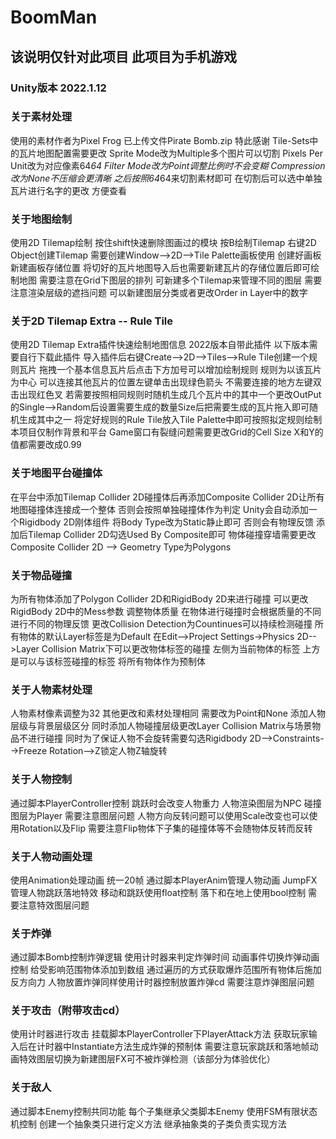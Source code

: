 # BoomMan
## 该说明仅针对此项目 此项目为手机游戏
### Unity版本 2022.1.12  

### 关于素材处理  
使用的素材作者为Pixel Frog 已上传文件Pirate Bomb.zip 特此感谢
Tile-Sets中的瓦片地图配置需要更改 Sprite Mode改为Multiple多个图片可以切割 Pixels Per Unit改为对应像素64*64 Filter Mode改为Point调整比例时不会变糊 Compression改为None不压缩会更清晰 之后按照64*64来切割素材即可 在切割后可以选中单独瓦片进行名字的更改 方便查看

### 关于地图绘制
使用2D Tilemap绘制 按住shift快速删除图画过的模块 按B绘制Tilemap 右键2D Object创建Tilemap 需要创建Window-->2D-->Tile Palette画板使用 创建好画板新建画板存储位置 将切好的瓦片地图导入后也需要新建瓦片的存储位置后即可绘制地图 需要注意在Grid下图层的排列 可新建多个Tilemap来管理不同的图层 需要注意渲染层级的遮挡问题 可以新建图层分类或者更改Order in Layer中的数字

### 关于2D Tilemap Extra -- Rule Tile
使用2D Tilemap Extra插件快速绘制地图信息 2022版本自带此插件 以下版本需要自行下载此插件 导入插件后右键Create-->2D-->Tiles-->Rule Tile创建一个规则瓦片 拖拽一个基本信息瓦片后点击下方加号可以增加绘制规则 规则为以该瓦片为中心 可以连接其他瓦片的位置左键单击出现绿色箭头 不需要连接的地方左键双击出现红色叉 若需要按照相同规则时随机生成几个瓦片中的其中一个更改OutPut的Single-->Random后设置需要生成的数量Size后把需要生成的瓦片拖入即可随机生成其中之一 将定好规则的Rule Tile放入Tile Palette中即可按照拟定规则绘制 本项目仅制作背景和平台 Game窗口有裂缝问题需要更改Grid的Cell Size X和Y的值都需要改成0.99 

### 关于地图平台碰撞体
在平台中添加Tilemap Collider 2D碰撞体后再添加Composite Collider 2D让所有地图碰撞体连接成一个整体 否则会按照单独碰撞体作为判定 Unity会自动添加一个Rigidbody 2D刚体组件 将Body Type改为Static静止即可 否则会有物理反馈 添加后Tilemap Collider 2D勾选Used By Composite即可 物体碰撞穿墙需要更改Composite Collider 2D --> Geometry Type为Polygons

### 关于物品碰撞
为所有物体添加了Polygon Collider 2D和RigidBody 2D来进行碰撞 可以更改RigidBody 2D中的Mess参数 调整物体质量 在物体进行碰撞时会根据质量的不同进行不同的物理反馈 更改Collision Detection为Countinues可以持续检测碰撞 所有物体的默认Layer标签是为Default 在Edit-->Project Settings->Physics 2D-->Layer Collision Matrix下可以更改物体标签的碰撞 左侧为当前物体的标签 上方是可以与该标签碰撞的标签 将所有物体作为预制体

### 关于人物素材处理
人物素材像素调整为32 其他更改和素材处理相同 需要改为Point和None 添加人物层级与背景层级区分 同时添加人物碰撞层级更改Layer Collision Matrix与场景物品不进行碰撞 同时为了保证人物不会旋转需要勾选Rigidbody 2D-->Constraints-->Freeze Rotation-->Z锁定人物Z轴旋转

### 关于人物控制
通过脚本PlayerController控制 跳跃时会改变人物重力 人物渲染图层为NPC 碰撞图层为Player 需要注意图层问题 人物方向反转问题可以使用Scale改变也可以使用Rotation以及Flip 需要注意Flip物体下子集的碰撞体等不会随物体反转而反转

### 关于人物动画处理
使用Animation处理动画 统一20帧 通过脚本PlayerAnim管理人物动画 JumpFX管理人物跳跃落地特效 移动和跳跃使用float控制 落下和在地上使用bool控制 需要注意特效图层问题

### 关于炸弹
通过脚本Bomb控制炸弹逻辑 使用计时器来判定炸弹时间 动画事件切换炸弹动画控制 给受影响范围物体添加到数组 通过遍历的方式获取爆炸范围所有物体后施加反方向力 人物放置炸弹同样使用计时器控制放置炸弹cd 需要注意炸弹图层问题

### 关于攻击（附带攻击cd）
使用计时器进行攻击 挂载脚本PlayerController下PlayerAttack方法 获取玩家输入后在计时器中Instantiate方法生成炸弹的预制体 需要注意玩家跳跃和落地帧动画特效图层切换为新建图层FX可不被炸弹检测（该部分为体验优化）

### 关于敌人
通过脚本Enemy控制共同功能 每个子集继承父类脚本Enemy 使用FSM有限状态机控制 创建一个抽象类只进行定义方法 继承抽象类的子类负责实现方法
